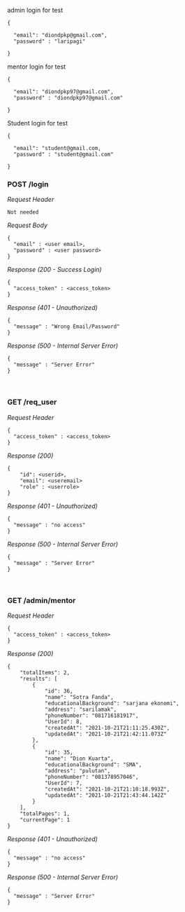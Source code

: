 admin login for test

```
{

  "email": "diondpkp@gmail.com",
  "password" : "laripagi"

}
```

mentor login for test

```
{

  "email": "diondpkp97@gmail.com",
  "password" : "diondpkp97@gmail.com"

}
```

Student login for test

```
{

  "email": "student@gmail.com,
  "password" : "student@gmail.com"

}
```

### POST /login

_Request Header_

```
Not needed
```

_Request Body_

```
{
  "email" : <user email>,
  "password" : <user password>
}

```

_Response (200 - Success Login)_

```
{
  "access_token" : <access_token>
}
```

_Response (401 - Unauthorized)_

```
{
  "message" : "Wrong Email/Password"
}
```

_Response (500 - Internal Server Error)_

```
{
  "message" : "Server Error"
}
```

&nbsp;

### GET /req_user

_Request Header_

```
{
  "access_token" : <access_token>
}
```

_Response (200)_

```
{
    "id": <userid>,
    "email": <useremail>
    "role" : <userrole>
}
```

_Response (401 - Unauthorized)_

```
{
  "message" : "no access"
}
```

_Response (500 - Internal Server Error)_

```
{
  "message" : "Server Error"
}
```

&nbsp;

### GET /admin/mentor

_Request Header_

```
{
  "access_token" : <access_token>
}
```

_Response (200)_

```
{
    "totalItems": 2,
    "results": [
        {
            "id": 36,
            "name": "Sotra Fanda",
            "educationalBackground": "sarjana ekonomi",
            "address": "sarilamak",
            "phoneNumber": "081716181917",
            "UserId": 8,
            "createdAt": "2021-10-21T21:11:25.430Z",
            "updatedAt": "2021-10-21T21:42:11.073Z"
        },
        {
            "id": 35,
            "name": "Dion Kuarta",
            "educationalBackground": "SMA",
            "address": "pulutan",
            "phoneNumber": "081378957046",
            "UserId": 7,
            "createdAt": "2021-10-21T21:10:18.993Z",
            "updatedAt": "2021-10-21T21:43:44.142Z"
        }
    ],
    "totalPages": 1,
    "currentPage": 1
}
```

_Response (401 - Unauthorized)_

```
{
  "message" : "no access"
}
```

_Response (500 - Internal Server Error)_

```
{
  "message" : "Server Error"
}
```

&nbsp;
